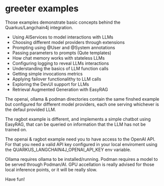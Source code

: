 # greeter examples

Those examples demonstrate basic concepts behind the Quarkus/Langchain4j integration.

* Using AIServices to model interactions with LLMs
* Choosing different model providers through extensions
* Prompting using @User and @System annotations
* Passing parameters to prompts (Qute templates)
* How chat memory works with stateless LLMs
* Configuring logging to reveal LLMs interactions
* Understanding the basics of LLM function calls
* Getting simple invocations metrics 
* Applying failover functionalithy to LLM calls
* Exploring the DevUI support for LLMs
* Retrieval Augmented Generation with EasyRAG

The openai, ollama & podman directories contain the
same finshed example but configured for different model
providers, each one serving whichever is the defaul
provided LLM.

The ragbot example is different, and implements a simple
chatbot using EasyRAG, that can be queried on information
that the LLM has not be trained on.

The openai & ragbot example need you to have access
to the OpenAI API. For that you need a valid API
key configured in your local enviroment using the
QUARKUS_LANGCHAIN4J_OPENAI_API_KEY env variable.

Ollama requires ollama to be installed/running. Podman requires a model to be served through Podman/AI. GPU
accellation is really advised for those local inference
points, or it will be really slow.

Have fun!
